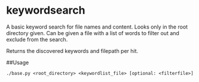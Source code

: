# keywordsearch

A basic keyword search for file names and content. Looks only in the root directory given. Can be given a file with a list of words to filter out and exclude from the search.

Returns the discovered keywords and filepath per hit.


##Usage

`./base.py <root_directory> <keywordlist_file> [optional: <filterfile>]`
